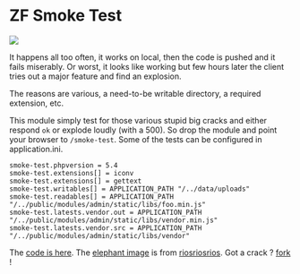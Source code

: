 # ZF Smoke Test

![](http://i.imgur.com/VqP98nA.jpg)

It happens all too often, it works on local, then the code is pushed and it fails
miserably.  Or worst, it looks like working but few hours later the client tries
out a major feature and find an explosion.

The reasons are various, a need-to-be writable directory, a required extension, etc.

This module simply test for those various stupid big cracks and either respond
`ok` or explode loudly (with a 500). So drop the module and point your browser
to `/smoke-test`.  Some of the tests can be configured in application.ini.

    smoke-test.phpversion = 5.4
    smoke-test.extensions[] = iconv
    smoke-test.extensions[] = gettext
    smoke-test.writables[] = APPLICATION_PATH "/../data/uploads"
    smoke-test.readables[] = APPLICATION_PATH "/../public/modules/admin/static/libs/foo.min.js"
    smoke-test.latests.vendor.out = APPLICATION_PATH "/../public/modules/admin/static/libs/vendor.min.js"
    smoke-test.latests.vendor.src = APPLICATION_PATH "/../public/modules/admin/static/libs/vendor"

The [code is here](https://github.com/4d47/zf1-smoke-test/blob/master/smoke-test/controllers/IndexController.php). The [elephant image](http://riosriosrios.wordpress.com/2008/08/09/elephant/) is from [riosriosrios](http://riosriosrios.wordpress.com). Got a crack ? [fork](https://github.com/4d47/zf1-smoke-test/fork) !

